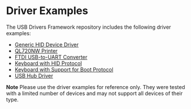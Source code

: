 # Driver Examples #

The USB Drivers Framework repository includes the following driver examples:

- [Generic HID Device Driver](./GenericHID_Driver/)
- [QL720NW Printer](./QL720NW_UART_USB_Driver/)
- [FTDI USB-to-UART Converter](./FT232RL_FTDI_USB_Driver/)
- [Keyboard with HID Protocol](./HIDKeyboard/)
- [Keyboard with Support for Boot Protocol](./BootKeyboard/)
- [USB Hub Driver](./USB_Hub_Driver/)

**Note** Please use the driver examples for reference only. They were tested with a limited number of devices and may not support all devices of their type.
